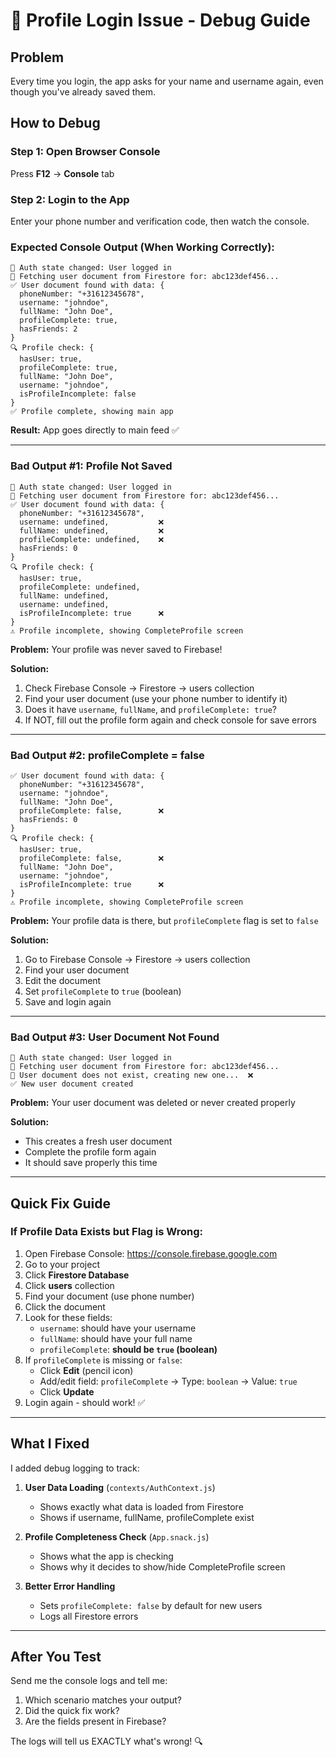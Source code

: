 # 🐛 Profile Login Issue - Debug Guide

## Problem
Every time you login, the app asks for your name and username again, even though you've already saved them.

## How to Debug

### Step 1: Open Browser Console
Press **F12** → **Console** tab

### Step 2: Login to the App
Enter your phone number and verification code, then watch the console.

### Expected Console Output (When Working Correctly):

```
🔐 Auth state changed: User logged in
📖 Fetching user document from Firestore for: abc123def456...
✅ User document found with data: {
  phoneNumber: "+31612345678",
  username: "johndoe",
  fullName: "John Doe",
  profileComplete: true,
  hasFriends: 2
}
🔍 Profile check: {
  hasUser: true,
  profileComplete: true,
  fullName: "John Doe",
  username: "johndoe",
  isProfileIncomplete: false
}
✅ Profile complete, showing main app
```

**Result:** App goes directly to main feed ✅

---

### Bad Output #1: Profile Not Saved

```
🔐 Auth state changed: User logged in
📖 Fetching user document from Firestore for: abc123def456...
✅ User document found with data: {
  phoneNumber: "+31612345678",
  username: undefined,           ❌
  fullName: undefined,           ❌
  profileComplete: undefined,    ❌
  hasFriends: 0
}
🔍 Profile check: {
  hasUser: true,
  profileComplete: undefined,
  fullName: undefined,
  username: undefined,
  isProfileIncomplete: true      ❌
}
⚠️ Profile incomplete, showing CompleteProfile screen
```

**Problem:** Your profile was never saved to Firebase!

**Solution:** 
1. Check Firebase Console → Firestore → users collection
2. Find your user document (use your phone number to identify it)
3. Does it have `username`, `fullName`, and `profileComplete: true`?
4. If NOT, fill out the profile form again and check console for save errors

---

### Bad Output #2: profileComplete = false

```
✅ User document found with data: {
  phoneNumber: "+31612345678",
  username: "johndoe",
  fullName: "John Doe",
  profileComplete: false,        ❌
  hasFriends: 0
}
🔍 Profile check: {
  hasUser: true,
  profileComplete: false,        ❌
  fullName: "John Doe",
  username: "johndoe",
  isProfileIncomplete: true      ❌
}
⚠️ Profile incomplete, showing CompleteProfile screen
```

**Problem:** Your profile data is there, but `profileComplete` flag is set to `false`

**Solution:**
1. Go to Firebase Console → Firestore → users collection
2. Find your user document
3. Edit the document
4. Set `profileComplete` to `true` (boolean)
5. Save and login again

---

### Bad Output #3: User Document Not Found

```
🔐 Auth state changed: User logged in
📖 Fetching user document from Firestore for: abc123def456...
📝 User document does not exist, creating new one...  ❌
✅ New user document created
```

**Problem:** Your user document was deleted or never created properly

**Solution:**
- This creates a fresh user document
- Complete the profile form again
- It should save properly this time

---

## Quick Fix Guide

### If Profile Data Exists but Flag is Wrong:

1. Open Firebase Console: https://console.firebase.google.com
2. Go to your project
3. Click **Firestore Database**
4. Click **users** collection
5. Find your document (use phone number)
6. Click the document
7. Look for these fields:
   - `username`: should have your username
   - `fullName`: should have your full name
   - `profileComplete`: **should be `true` (boolean)**
8. If `profileComplete` is missing or `false`:
   - Click **Edit** (pencil icon)
   - Add/edit field: `profileComplete` → Type: `boolean` → Value: `true`
   - Click **Update**
9. Login again - should work! ✅

---

## What I Fixed

I added debug logging to track:

1. **User Data Loading** (`contexts/AuthContext.js`)
   - Shows exactly what data is loaded from Firestore
   - Shows if username, fullName, profileComplete exist

2. **Profile Completeness Check** (`App.snack.js`)
   - Shows what the app is checking
   - Shows why it decides to show/hide CompleteProfile screen

3. **Better Error Handling**
   - Sets `profileComplete: false` by default for new users
   - Logs all Firestore errors

---

## After You Test

Send me the console logs and tell me:
1. Which scenario matches your output?
2. Did the quick fix work?
3. Are the fields present in Firebase?

The logs will tell us EXACTLY what's wrong! 🔍

